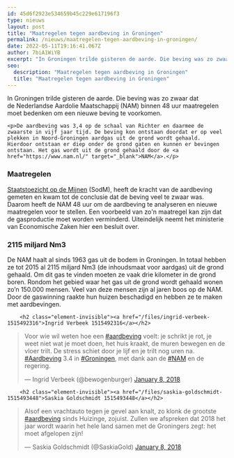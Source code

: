 ```yaml
---
id: 45d6f2923e534659b45c229e617196f3
type: nieuws
layout: post
title: "Maatregelen tegen aardbeving in Groningen"
permalink: /nieuws/maatregelen-tegen-aardbeving-in-groningen/
date: 2022-05-11T19:16:41.067Z
author: 7biA1WiYB
excerpt: "In Groningen trilde gisteren de aarde. Die beving was zo zwaar dat de Nederlandse Aardolie Maatschappij (NAM) binnen 48 uur maatregelen moet bedenken om een nieuwe beving te voorkomen.  "
seo:
  description: "Maatregelen tegen aardbeving in Groningen"
  title: "Maatregelen tegen aardbeving in Groningen"
---
```

In Groningen trilde gisteren de aarde. Die beving was zo zwaar dat de Nederlandse Aardolie Maatschappij (NAM) binnen 48 uur maatregelen moet bedenken om een nieuwe beving te voorkomen.  

    <p>De aardbeving was 3,4 op de schaal van Richter en daarmee de zwaarste in vijf jaar tijd. De beving kon ontstaan doordat er op veel plekken in Noord-Groningen aardgas uit de grond wordt gehaald. Hierdoor ontstaan er diep onder de grond gaten en kunnen er bevingen ontstaan. Het gas wordt uit de grond gehaald door de <a href="https://www.nam.nl/" target="_blank">NAM</a>.</p>
<h3>Maatregelen</h3>
<p><a href="https://www.sodm.nl/">S</a><a href="https://www.sodm.nl/" target="_blank">taatstoezicht op de Mijnen</a> (SodM), heeft de kracht van de aardbeving gemeten en kwam tot de conclusie dat de beving veel te zwaar was. Daarom heeft de NAM 48 uur om de aardbeving te analyseren en nieuwe maatregelen voor te stellen. Een voorbeeld van zo'n maatregel kan zijn dat de gasproductie moet worden verminderd. Uiteindelijk neemt het ministerie van Economische Zaken hier een besluit over.</p>
<h3>2115 miljard Nm3</h3>
<p>De NAM haalt al sinds 1963 gas uit de bodem in Groningen. In totaal hebben ze tot 2015 al 2115 miljard Nm3 (de inhoudsmaat voor aardgas) uit de grond gehaald. Om dit gas te vinden moeten ze vaak drie kilometer in de grond boren. Rondom het gebied waar het gas uit de grond wordt gehaald wonen zo’n 150.000 mensen. Veel van deze mensen zijn al jaren boos op de NAM. Door de gaswinning raakte hun huizen beschadigd en hebben ze te maken met aardbevingen.</p>
<p><div class="media media-element-container media-default"><div id="file-420689" class="file file-document file-text-oembed">

        <h2 class="element-invisible"><a href="/files/ingrid-verbeek-1515492316">Ingrid Verbeek 1515492316</a></h2>
    
  
  <div class="content">
    
<blockquote class="twitter-tweet" data-width="550"><p lang="nl" dir="ltr">Voor wie wil weten hoe een <a href="https://twitter.com/hashtag/aardbeving?src=hash&amp;ref_src=twsrc%5Etfw">#aardbeving</a> voelt: je schrikt je rot, je weet niet wat je moet doen, het huis kraakt, de muren bewegen en de vloer trilt. De stress schiet door je lijf en je trilt nog uren na. <a href="https://twitter.com/hashtag/Aardbeving?src=hash&amp;ref_src=twsrc%5Etfw">#Aardbeving</a> 3.4 in <a href="https://twitter.com/hashtag/Groningen?src=hash&amp;ref_src=twsrc%5Etfw">#Groningen</a>, met dank aan de <a href="https://twitter.com/hashtag/NAM?src=hash&amp;ref_src=twsrc%5Etfw">#NAM</a> en de regering.</p>&mdash; Ingrid Verbeek (@bewogenburger) <a href="https://twitter.com/bewogenburger/status/950386927219429376?ref_src=twsrc%5Etfw">January 8, 2018</a></blockquote>
<script async="" src="https://platform.twitter.com/widgets.js" charset="utf-8"></script>
  </div>

  
</div>
</div>
<p><div class="media media-element-container media-default"><div id="file-420691" class="file file-document file-text-oembed">

        <h2 class="element-invisible"><a href="/files/saskia-goldschmidt-1515493448">Saskia Goldschmidt 1515493448</a></h2>
    
  
  <div class="content">
    
<blockquote class="twitter-tweet" data-width="550"><p lang="nl" dir="ltr">Alsof een vrachtauto tegen je gevel aan knalt, zo klonk de grootste <a href="https://twitter.com/hashtag/aardbeving?src=hash&amp;ref_src=twsrc%5Etfw">#aardbeving</a> sinds Huizinge, zojuist. Zullen we afspreken dat 2018 het jaar wordt waarin het hele land samen met de Groningers zegt: het moet afgelopen zijn!</p>&mdash; Saskia Goldschmidt (@SaskiaGold) <a href="https://twitter.com/SaskiaGold/status/950380098192117761?ref_src=twsrc%5Etfw">January 8, 2018</a></blockquote>
<script async="" src="https://platform.twitter.com/widgets.js" charset="utf-8"></script>
  </div>

  
</div>
</div>  

